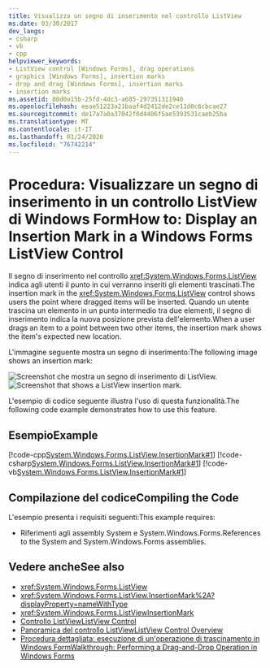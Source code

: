 ```yaml
---
title: Visualizza un segno di inserimento nel controllo ListView
ms.date: 03/30/2017
dev_langs:
- csharp
- vb
- cpp
helpviewer_keywords:
- ListView control [Windows Forms], drag operations
- graphics [Windows Forms], insertion marks
- drop and drag [Windows Forms], insertion marks
- insertion marks
ms.assetid: 88d0a15b-25fd-4dc3-a685-297351311940
ms.openlocfilehash: eeae51223a21baaf4d2412de2ce11d0c6cbcae27
ms.sourcegitcommit: de17a7a0a37042f0d4406f5ae5393531caeb25ba
ms.translationtype: MT
ms.contentlocale: it-IT
ms.lasthandoff: 01/24/2020
ms.locfileid: "76742214"
---
```

# <a name="how-to-display-an-insertion-mark-in-a-windows-forms-listview-control"></a><span data-ttu-id="0f011-102">Procedura: Visualizzare un segno di inserimento in un controllo ListView di Windows Form</span><span class="sxs-lookup"><span data-stu-id="0f011-102">How to: Display an Insertion Mark in a Windows Forms ListView Control</span></span>
<span data-ttu-id="0f011-103">Il segno di inserimento nel controllo <xref:System.Windows.Forms.ListView> indica agli utenti il punto in cui verranno inseriti gli elementi trascinati.</span><span class="sxs-lookup"><span data-stu-id="0f011-103">The insertion mark in the <xref:System.Windows.Forms.ListView> control shows users the point where dragged items will be inserted.</span></span> <span data-ttu-id="0f011-104">Quando un utente trascina un elemento in un punto intermedio tra due elementi, il segno di inserimento indica la nuova posizione prevista dell'elemento.</span><span class="sxs-lookup"><span data-stu-id="0f011-104">When a user drags an item to a point between two other items, the insertion mark shows the item's expected new location.</span></span>  
  
 <span data-ttu-id="0f011-105">L'immagine seguente mostra un segno di inserimento:</span><span class="sxs-lookup"><span data-stu-id="0f011-105">The following image shows an insertion mark:</span></span>  
  
 <span data-ttu-id="0f011-106">![Screenshot che mostra un segno di inserimento di ListView.](./media/how-to-display-an-insertion-mark-in-a-windows-forms-listview-control/listview-insertion-mark.gif "ListViewInsertion")</span><span class="sxs-lookup"><span data-stu-id="0f011-106">![Screenshot that shows a ListView insertion mark.](./media/how-to-display-an-insertion-mark-in-a-windows-forms-listview-control/listview-insertion-mark.gif "ListViewInsertion")</span></span>  
  
 <span data-ttu-id="0f011-107">L'esempio di codice seguente illustra l'uso di questa funzionalità.</span><span class="sxs-lookup"><span data-stu-id="0f011-107">The following code example demonstrates how to use this feature.</span></span>  
  
## <a name="example"></a><span data-ttu-id="0f011-108">Esempio</span><span class="sxs-lookup"><span data-stu-id="0f011-108">Example</span></span>  
 [!code-cpp[System.Windows.Forms.ListView.InsertionMark#1](~/samples/snippets/cpp/VS_Snippets_Winforms/System.Windows.Forms.ListView.InsertionMark/CPP/listviewinsertionmarkexample.cpp#1)]
 [!code-csharp[System.Windows.Forms.ListView.InsertionMark#1](~/samples/snippets/csharp/VS_Snippets_Winforms/System.Windows.Forms.ListView.InsertionMark/CS/listviewinsertionmarkexample.cs#1)]
 [!code-vb[System.Windows.Forms.ListView.InsertionMark#1](~/samples/snippets/visualbasic/VS_Snippets_Winforms/System.Windows.Forms.ListView.InsertionMark/VB/listviewinsertionmarkexample.vb#1)]  
  
## <a name="compiling-the-code"></a><span data-ttu-id="0f011-109">Compilazione del codice</span><span class="sxs-lookup"><span data-stu-id="0f011-109">Compiling the Code</span></span>  
 <span data-ttu-id="0f011-110">L'esempio presenta i requisiti seguenti:</span><span class="sxs-lookup"><span data-stu-id="0f011-110">This example requires:</span></span>  
  
- <span data-ttu-id="0f011-111">Riferimenti agli assembly System e System.Windows.Forms.</span><span class="sxs-lookup"><span data-stu-id="0f011-111">References to the System and System.Windows.Forms assemblies.</span></span>  
  
## <a name="see-also"></a><span data-ttu-id="0f011-112">Vedere anche</span><span class="sxs-lookup"><span data-stu-id="0f011-112">See also</span></span>

- <xref:System.Windows.Forms.ListView>
- <xref:System.Windows.Forms.ListView.InsertionMark%2A?displayProperty=nameWithType>
- <xref:System.Windows.Forms.ListViewInsertionMark>
- [<span data-ttu-id="0f011-113">Controllo ListView</span><span class="sxs-lookup"><span data-stu-id="0f011-113">ListView Control</span></span>](listview-control-windows-forms.md)
- [<span data-ttu-id="0f011-114">Panoramica del controllo ListView</span><span class="sxs-lookup"><span data-stu-id="0f011-114">ListView Control Overview</span></span>](listview-control-overview-windows-forms.md)
- [<span data-ttu-id="0f011-115">Procedura dettagliata: esecuzione di un'operazione di trascinamento in Windows Form</span><span class="sxs-lookup"><span data-stu-id="0f011-115">Walkthrough: Performing a Drag-and-Drop Operation in Windows Forms</span></span>](../advanced/walkthrough-performing-a-drag-and-drop-operation-in-windows-forms.md)
